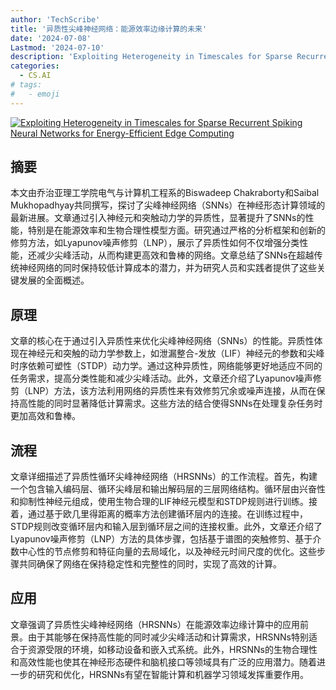 ```yaml
---
author: 'TechScribe'
title: '异质性尖峰神经网络：能源效率边缘计算的未来'
date: '2024-07-08'
Lastmod: '2024-07-10'
description: 'Exploiting Heterogeneity in Timescales for Sparse Recurrent Spiking Neural Networks for Energy-Efficient Edge Computing'
categories:
  - CS.AI
# tags:
#   - emoji
---
```


[![Exploiting Heterogeneity in Timescales for Sparse Recurrent Spiking Neural Networks for Energy-Efficient Edge Computing](https://arxiv-research-1301205113.cos.ap-guangzhou.myqcloud.com/images/2407.06452v1.pdf_0.jpg)](https://arxiv.org/abs/2407.06452v1)

## 摘要

本文由乔治亚理工学院电气与计算机工程系的Biswadeep Chakraborty和Saibal Mukhopadhyay共同撰写，探讨了尖峰神经网络（SNNs）在神经形态计算领域的最新进展。文章通过引入神经元和突触动力学的异质性，显著提升了SNNs的性能，特别是在能源效率和生物合理性模型方面。研究通过严格的分析框架和创新的修剪方法，如Lyapunov噪声修剪（LNP），展示了异质性如何不仅增强分类性能，还减少尖峰活动，从而构建更高效和鲁棒的网络。文章总结了SNNs在超越传统神经网络的同时保持较低计算成本的潜力，并为研究人员和实践者提供了这些关键发展的全面概述。<!--more-->

## 原理

文章的核心在于通过引入异质性来优化尖峰神经网络（SNNs）的性能。异质性体现在神经元和突触的动力学参数上，如泄漏整合-发放（LIF）神经元的参数和尖峰时序依赖可塑性（STDP）动力学。通过这种异质性，网络能够更好地适应不同的任务需求，提高分类性能和减少尖峰活动。此外，文章还介绍了Lyapunov噪声修剪（LNP）方法，该方法利用网络的异质性来有效修剪冗余或噪声连接，从而在保持高性能的同时显著降低计算需求。这些方法的结合使得SNNs在处理复杂任务时更加高效和鲁棒。

## 流程

文章详细描述了异质性循环尖峰神经网络（HRSNNs）的工作流程。首先，构建一个包含输入编码层、循环尖峰层和输出解码层的三层网络结构。循环层由兴奋性和抑制性神经元组成，使用生物合理的LIF神经元模型和STDP规则进行训练。接着，通过基于欧几里得距离的概率方法创建循环层内的连接。在训练过程中，STDP规则改变循环层内和输入层到循环层之间的连接权重。此外，文章还介绍了Lyapunov噪声修剪（LNP）方法的具体步骤，包括基于谱图的突触修剪、基于介数中心性的节点修剪和特征向量的去局域化，以及神经元时间尺度的优化。这些步骤共同确保了网络在保持稳定性和完整性的同时，实现了高效的计算。

## 应用

文章强调了异质性尖峰神经网络（HRSNNs）在能源效率边缘计算中的应用前景。由于其能够在保持高性能的同时减少尖峰活动和计算需求，HRSNNs特别适合于资源受限的环境，如移动设备和嵌入式系统。此外，HRSNNs的生物合理性和高效性能也使其在神经形态硬件和脑机接口等领域具有广泛的应用潜力。随着进一步的研究和优化，HRSNNs有望在智能计算和机器学习领域发挥重要作用。